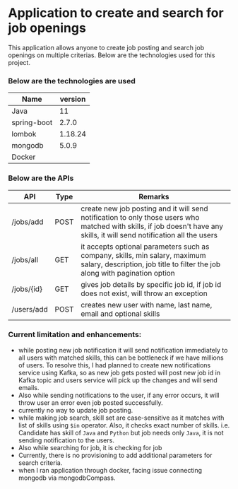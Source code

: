 # Application to create and search for job openings
This application allows anyone to create job posting and search job openings on multiple criterias.
Below are the technologies used for this project.
### Below are the technologies are used
| Name        | version |
|-------------|---------|
| Java        | 11      |
| spring-boot | 2.7.0   |
| lombok      | 1.18.24 |
| mongodb     | 5.0.9   |
| Docker      |         |

### Below are the APIs
| API        | Type | Remarks                                                                                                                                                                   |
|------------|------|---------------------------------------------------------------------------------------------------------------------------------------------------------------------------|
| /jobs/add  | POST | create new job posting and it will send notification to only those users who matched with skills, if job doesn't have any skills, it will send notification all the users |
| /jobs/all  | GET  | it accepts optional parameters such as company, skills, min salary, maximum salary, description, job title to filter the job along with pagination option                 |
| /jobs/{id} | GET  | gives job details by specific job id, if job id does not exist, will throw an exception                                                                                   |
| /users/add | POST | creates new user with name, last name, email and optional skills                                                                                                          |

### Current limitation and enhancements:
- while posting new job notification it will send notification immediately to all users with matched skills, this can be bottleneck if we have millions of users. To resolve this, I had planned to create new notifications service using Kafka, so as new job gets posted will post new job id in Kafka topic and users service will pick up the changes and will send emails.
- Also while sending notifications to the user, if any error occurs, it will throw user an error even job posted successfully.
- currently no way to update job posting.
- while making job search, skill set are case-sensitive as it matches with list of skills using `$in` operator. Also, it checks exact number of skills. i.e. Candidate has skill of `Java` and `Python` but job needs only `Java`, it is not sending notification to the users.
- Also while searching for job, it is checking for job 
- Currently, there is no provisioning to add additional parameters for search criteria.
- when I ran application through docker, facing issue connecting mongodb via mongodbCompass.